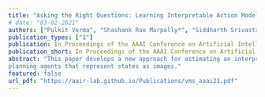 ```yaml
---
title: "Asking the Right Questions: Learning Interpretable Action Models Through Query Answering"
# date: "03-02-2021"
authors: ["Pulkit Verma", "Shashank Rao Marpally*", "Siddharth Srivastava"]
publication_types: ["1"]
publication: In Proceedings of the AAAI Conference on Artificial Intelligence, 2021
publication_short: In Proceedings of the AAAI Conference on Artificial Intelligence, 2021
abstract: "This paper develops a new approach for estimating an interpretable, relational model of a black-box autonomous agent that can plan and act. Our main contributions are a new paradigm for estimating such models using a rudimentary query interface with the agent and a hierarchical querying algorithm that generates an interrogation policy for estimating the agent’s internal model in a user-interpretable vocabulary. Empirical evaluation of our approach shows that despite the intractable search space of possible agent models, our approach allows correct and scalable estimation of interpretable agent models for a wide class of black-box autonomous agents. Our results also show that this approach can use predicate classifiers to learn interpretable models of
planning agents that represent states as images."
featured: false
url_pdf: "https://aair-lab.github.io/Publications/vms_aaai21.pdf"
---
```

